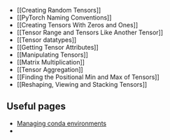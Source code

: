 - [[Creating Random Tensors]]
- [[PyTorch Naming Conventions]]
- [[Creating Tensors With Zeros and Ones]]
- [[Tensor Range and Tensors Like Another Tensor]]
- [[Tensor datatypes]]
- [[Getting Tensor Attributes]]
- [[Manipulating Tensors]]
- [[Matrix Multiplication]]
- [[Tensor Aggregation]]
- [[Finding the Positional Min and Max of Tensors]] 
- [[Reshaping, Viewing and Stacking Tensors]] 

## Useful pages

- [Managing conda environments](https://conda.io/projects/conda/en/latest/user-guide/tasks/manage-environments.html)
- 